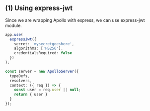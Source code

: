 ## (1) Using express-jwt

Since we are wrapping Apollo with express, we can use express-jwt module.

```typescript
app.use(
  expressJwt({
    secret: 'mysecretgoeshere',
    algorithms: ['HS256'],
    credentialsRequired: false
  })
);

const server = new ApolloServer({
  typeDefs,
  resolvers,
  context: ({ req }) => {
    const user = req.user || null;
    return { user }
  }
});
```
